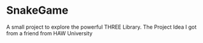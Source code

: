 # SnakeGame
 A small project to explore the powerful THREE Library. The Project Idea I got from a friend from HAW University
